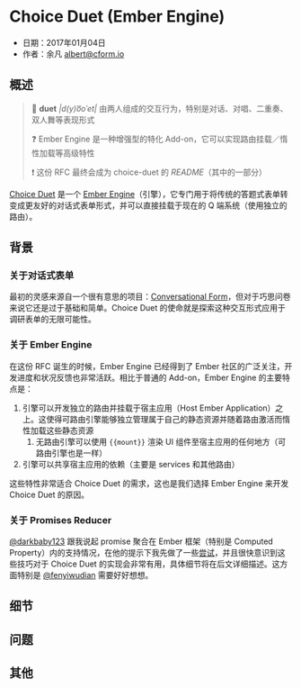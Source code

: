 # Choice Duet (Ember Engine)

- 日期：2017年01月04日
- 作者：余凡 albert@cform.io

## 概述

> 💁 **duet** *|d(y)o͞oˈet|* 由两人组成的交互行为，特别是对话、对唱、二重奏、双人舞等表现形式
>
> ❓ Ember Engine 是一种增强型的特化 Add-on，它可以实现路由挂载／惰性加载等高级特性
>
> ❗️ 这份 RFC 最终会成为 choice-duet 的 *README*（其中的一部分）

[Choice Duet](https://github.com/choice-form/choice-duet) 是一个 [Ember Engine](http://ember-engines.com/)（引擎），它专门用于将传统的答题式表单转变成更友好的对话式表单形式，并可以直接挂载于现在的 Q 端系统（使用独立的路由）。

## 背景

### 关于对话式表单

最初的灵感来源自一个很有意思的项目：[Conversational Form](https://space10-community.github.io/conversational-form)，但对于巧思问卷来说它还是过于基础和简单。Choice Duet 的使命就是探索这种交互形式应用于调研表单的无限可能性。

### 关于 Ember Engine

在这份 RFC 诞生的时候，Ember Engine 已经得到了 Ember 社区的广泛关注，开发进度和状况反馈也非常活跃。相比于普通的 Add-on，Ember Engine 的主要特点是：

1. 引擎可以开发独立的路由并挂载于宿主应用（Host Ember Application）之上。这使得可路由引擎能够独立管理属于自己的静态资源并随着路由激活而惰性加载这些静态资源
   1. 无路由引擎可以使用 `{{mount}}` 渲染 UI 组件至宿主应用的任何地方（可路由引擎也是一样）
2. 引擎可以共享宿主应用的依赖（主要是 services 和其他路由）

这些特性非常适合 Choice Duet 的需求，这也是我们选择 Ember Engine 来开发 Choice Duet 的原因。

### 关于 Promises Reducer

[@darkbaby123](https://github.com/darkbaby123) 跟我说起 promise 聚合在 Ember 框架（特别是 Computed Property）内的支持情况，在他的提示下我先做了一些[尝试](https://ember-twiddle.com/4ac626f60bbab5622f54dfa0350ad9dc)，并且很快意识到这些技巧对于 Choice Duet 的实现会非常有用，具体细节将在后文详细描述。这方面特别是 [@fenyiwudian](https://github.com/fenyiwudian) 需要好好想想。

## 细节



## 问题



## 其他

